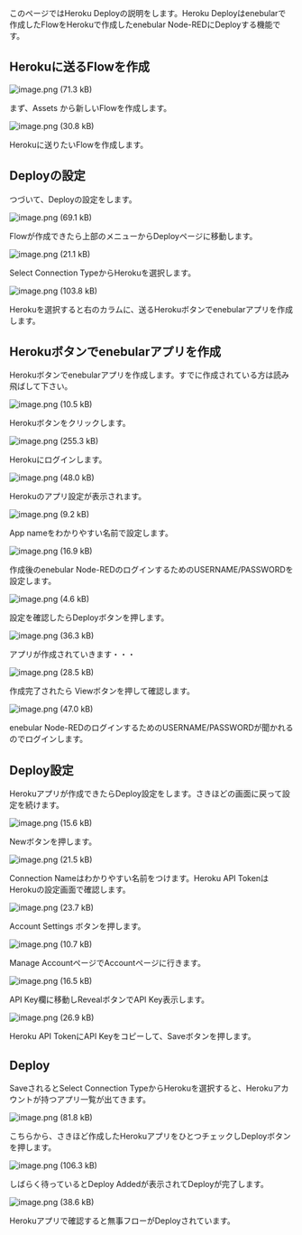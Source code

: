 このページではHeroku Deployの説明をします。Heroku Deployはenebularで作成したFlowをHerokuで作成したenebular Node-REDにDeployする機能です。

## Herokuに送るFlowを作成

![image.png (71.3 kB)](https://img.esa.io/uploads/production/attachments/3062/2017/10/02/8131/fa5a4d0d-c40f-48eb-bdb6-21919f4d0e51.png)

まず、Assets から新しいFlowを作成します。

![image.png (30.8 kB)](https://img.esa.io/uploads/production/attachments/3062/2017/10/02/8131/edfb01dd-da0c-4d9c-aad1-38655202f7c1.png)

Herokuに送りたいFlowを作成します。

## Deployの設定

つづいて、Deployの設定をします。

![image.png (69.1 kB)](https://img.esa.io/uploads/production/attachments/3062/2017/10/02/8131/fca081c6-2419-4eec-94b7-19fb370629dc.png)

Flowが作成できたら上部のメニューからDeployページに移動します。

![image.png (21.1 kB)](https://img.esa.io/uploads/production/attachments/3062/2017/10/02/8131/8c0f58a6-cd70-4460-8b97-b54847dc0250.png)

Select Connection TypeからHerokuを選択します。

![image.png (103.8 kB)](https://img.esa.io/uploads/production/attachments/3062/2017/10/02/8131/fd92fa11-6c89-4ca1-a839-f40076c33805.png)

Herokuを選択すると右のカラムに、送るHerokuボタンでenebularアプリを作成します。

## Herokuボタンでenebularアプリを作成

Herokuボタンでenebularアプリを作成します。すでに作成されている方は読み飛ばして下さい。

![image.png (10.5 kB)](https://img.esa.io/uploads/production/attachments/3062/2017/10/02/8131/f9f1e272-dad4-4ae8-82a2-9ec00349428d.png)

Herokuボタンをクリックします。

![image.png (255.3 kB)](https://img.esa.io/uploads/production/attachments/3062/2017/10/02/8131/ef81e8d0-e400-4ffc-95e5-3bca8f0269da.png)

Herokuにログインします。

![image.png (48.0 kB)](https://img.esa.io/uploads/production/attachments/3062/2017/10/02/8131/ab6cd9b4-39a4-45f9-8f34-191f95fcf03e.png)

Herokuのアプリ設定が表示されます。

![image.png (9.2 kB)](https://img.esa.io/uploads/production/attachments/3062/2017/10/02/8131/679873b0-c8d0-41f1-8122-fc235a16be38.png)

App nameをわかりやすい名前で設定します。

![image.png (16.9 kB)](https://img.esa.io/uploads/production/attachments/3062/2017/10/02/8131/96869fe5-951e-4306-aaa5-7b03ad838f40.png)

作成後のenebular Node-REDのログインするためのUSERNAME/PASSWORDを設定します。

![image.png (4.6 kB)](https://img.esa.io/uploads/production/attachments/3062/2017/10/02/8131/3c179a2b-5200-4471-aa2c-4c3c064ed9d2.png)

設定を確認したらDeployボタンを押します。

![image.png (36.3 kB)](https://img.esa.io/uploads/production/attachments/3062/2017/10/02/8131/412f9daa-3ce3-43c7-999a-9569e5b56ff0.png)

アプリが作成されていきます・・・

![image.png (28.5 kB)](https://img.esa.io/uploads/production/attachments/3062/2017/10/02/8131/03968aa3-6189-4dc2-9c9d-9e3b6c91d548.png)

作成完了されたら Viewボタンを押して確認します。

![image.png (47.0 kB)](https://img.esa.io/uploads/production/attachments/3062/2017/10/02/8131/ba18fb05-a83b-4229-a6aa-a76ab9cac23b.png)

enebular Node-REDのログインするためのUSERNAME/PASSWORDが聞かれるのでログインします。

## Deploy設定

Herokuアプリが作成できたらDeploy設定をします。さきほどの画面に戻って設定を続けます。

 ![image.png (15.6 kB)](https://img.esa.io/uploads/production/attachments/3062/2017/10/02/8131/8fdd8775-d23a-4a06-bd76-63b58f70d4a1.png)

Newボタンを押します。

![image.png (21.5 kB)](https://img.esa.io/uploads/production/attachments/3062/2017/10/02/8131/d3363cc8-f107-4fa4-84dd-3aa3b324483d.png)

Connection Nameはわかりやすい名前をつけます。Heroku API TokenはHerokuの設定画面で確認します。

![image.png (23.7 kB)](https://img.esa.io/uploads/production/attachments/3062/2017/10/02/8131/fcabad12-a0f1-453c-b015-3f2c1da546fe.png)

Account Settings ボタンを押します。

![image.png (10.7 kB)](https://img.esa.io/uploads/production/attachments/3062/2017/10/02/8131/b4f91b70-12a0-4e1f-9088-041f20195c06.png)

Manage AccountページでAccountページに行きます。

![image.png (16.5 kB)](https://img.esa.io/uploads/production/attachments/3062/2017/10/02/8131/9da30c55-15ef-41e0-a6b1-2888e32a636f.png)

API Key欄に移動しRevealボタンでAPI Key表示します。

![image.png (26.9 kB)](https://img.esa.io/uploads/production/attachments/3062/2017/10/02/8131/b8b4daf0-30a5-42a5-a7b8-350a2bfafe07.png)

Heroku API TokenにAPI Keyをコピーして、Saveボタンを押します。

## Deploy

SaveされるとSelect Connection TypeからHerokuを選択すると、Herokuアカウントが持つアプリ一覧が出てきます。

![image.png (81.8 kB)](https://img.esa.io/uploads/production/attachments/3062/2017/10/02/8131/26ee173d-d8ac-47df-9dd1-f0feeeb11e14.png)

こちらから、さきほど作成したHerokuアプリをひとつチェックしDeployボタンを押します。

![image.png (106.3 kB)](https://img.esa.io/uploads/production/attachments/3062/2017/10/02/8131/66664407-7e20-401c-b41a-634725863776.png)

しばらく待っているとDeploy Addedが表示されてDeployが完了します。

![image.png (38.6 kB)](https://img.esa.io/uploads/production/attachments/3062/2017/10/02/8131/d7f3d664-5be8-4ee4-ad17-73ff31aa6627.png)

Herokuアプリで確認すると無事フローがDeployされています。
